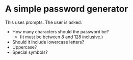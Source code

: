 # A simple password generator

This uses prompts. The user is asked:
- How many characters should the password be?
  - (It must be between 8 and 128 inclusive.)
- Should it include lowercase letters?
- Uppercase?
- Special symbols?
